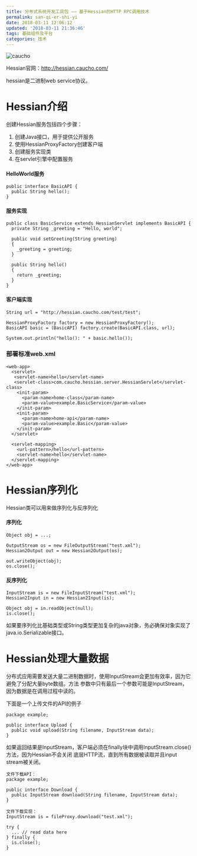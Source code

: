 ```yaml
---
title: 分布式系统开发工具包 —— 基于Hessian的HTTP RPC调用技术
permalink: san-qi-er-shi-yi
date: 2018-03-11 12:06:12
updated: '2018-03-11 21:36:46'
tags: 基础组件及平台
categories: 技术
---
```


![caucho](http://www.yesdata.net/tigercat/caucho-white.jpg)

Hessian官网：http://hessian.caucho.com/ 

hessian是二进制web service协议。

# Hessian介绍
创建Hessian服务包括四个步骤：
1. 创建Java接口，用于提供公开服务
2. 使用HessianProxyFactory创建客户端
3. 创建服务实现类
4. 在servlet引擎中配置服务

#### HelloWorld服务
 ```
 public interface BasicAPI {
   public String hello();
 }
 ```
#### 服务实现
```
public class BasicService extends HessianServlet implements BasicAPI {
  private String _greeting = "Hello, world";

  public void setGreeting(String greeting)
  {
    _greeting = greeting;
  }

  public String hello()
  {
    return _greeting;
  }
}
```

#### 客户端实现
```
String url = "http://hessian.caucho.com/test/test";

HessianProxyFactory factory = new HessianProxyFactory();
BasicAPI basic = (BasicAPI) factory.create(BasicAPI.class, url);

System.out.println("hello(): " + basic.hello());
```

### 部署标准web.xml
```
<web-app>
  <servlet>
   <servlet-name>hello</servlet-name>
   <servlet-class>com.caucho.hessian.server.HessianServlet</servlet-class>
    <init-param>
      <param-name>home-class</param-name>
      <param-value>example.BasicService</param-value>
    </init-param>
    <init-param>
      <param-name>home-api</param-name>
      <param-value>example.Basic</param-value>
    </init-param>
  </servlet>

  <servlet-mapping>
    <url-pattern>/hello</url-pattern>
    <servlet-name>hello</servlet-name>
  </servlet-mapping>
</web-app>
```

# Hessian序列化
Hessian类可以用来做序列化与反序列化

#### 序列化
```
Object obj = ...;

OutputStream os = new FileOutputStream("test.xml");
Hessian2Output out = new Hessian2Output(os);

out.writeObject(obj);
os.close();
```

#### 反序列化
```
InputStream is = new FileInputStream("test.xml");
Hessian2Input in = new Hessian2Input(is);

Object obj = in.readObject(null);
is.close();
```

如果要序列化比基础类型或String类型更加复杂的java对象，务必确保对象实现了java.io.Serializable接口。

# Hessian处理大量数据

分布式应用需要发送大量二进制数据时，使用InputStream会更加有效率，因为它避免了分配大量byte数组。方法
参数中只有最后一个参数可能是InputStream，因为数据是在调用过程中读的。

下面是一个上传文件的API的例子
```
package example;

public interface Upload {
  public void upload(String filename, InputStream data);
}
```

如果返回结果是InputStream，客户端必须在finally块中调用InputStream.close()方法，因为Hessian不会关闭
底层HTTP流，直到所有数据被读取并且input stream被关闭。
```
文件下载API：
package example;

public interface Download {
  public InputStream download(String filename, InputStream data);
}

文件下载实现：
InputStream is = fileProxy.download("test.xml");

try {
  ... // read data here
} finally {
  is.close();
}
```